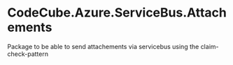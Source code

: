 # CodeCube.Azure.ServiceBus.Attachements
Package to be able to send attachements via servicebus using the claim-check-pattern

